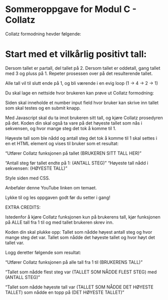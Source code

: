 # Sommeroppgave for Modul C - Collatz

Collatz formodning hevder følgende:

# Start med et vilkårlig positivt tall:

Dersom tallet er partall, del tallet på 2.
Dersom tallet er oddetall, gang tallet med 3 og pluss på 1.
Repeter prosessen over på det resulterende tallet.

Alle tall vil til slutt ende på 1, og bli værende i en evig loop
(1 -> 4 -> 2 -> 1)

Du skal lage en nettside hvor brukeren kan prøve ut Collatz formodning:

Siden skal inneholde et number input field hvor bruker kan skrive inn tallet som skal testes og en submit knapp.

Med Javascript skal du ta imot brukeren sitt tall, og kjøre Collatz prosedyren på det. Koden din skal også ta vare på det høyeste tallet som nås i sekvensen, og hvor mange steg det tok å komme til 1.

Høyeste tall som ble nådd og antall steg det tok å komme til 1 skal settes i en et HTML element og vises til bruker som et resultat:

“Utfører Collatz funksjonen på tallet (BRUKEREN SITT TALL HER)”

“Antall steg før tallet endte på 1: (ANTALL STEG)”
“Høyeste tall nådd i sekvensen: (HØYESTE TALL)”

Style siden med CSS.

Anbefaler denne YouTube linken om temaet.

Lykke til og les oppgaven godt før du setter i gang!

EXTRA CREDITS:

Istedenfor å kjøre Collatz funksjonen kun på brukerens tall, kjør funksjonen på ALLE tall fra 1 til og med tallet brukeren skrev inn.

Koden din skal plukke opp:
Tallet som nådde høyest antall steg og hvor mange steg det var.
Tallet som nådde det høyeste tallet og hvor høyt det tallet var.

Logg deretter følgende som resultat:

“Utfører Collatz funksjonen på alle tall fra 1 til (BRUKERENS TALL)”

“Tallet som nådde flest steg var (TALLET SOM NÅDDE FLEST STEG) med (ANTALL STEG)”

“Tallet som nådde høyeste tall var (TALLET SOM NÅDDE DET HØYESTE TALLET) som nådde en topp på (DET HØYESTE TALLET)”
